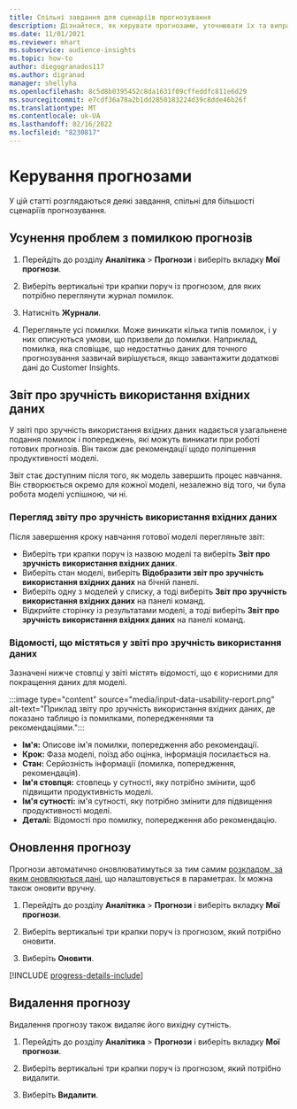 ```yaml
---
title: Спільні завдання для сценаріїв прогнозування
description: Дізнайтеся, як керувати прогнозами, уточнювати їх та виправляти неполадки.
ms.date: 11/01/2021
ms.reviewer: mhart
ms.subservice: audience-insights
ms.topic: how-to
author: diegogranados117
ms.author: digranad
manager: shellyha
ms.openlocfilehash: 8c5d8b0395452c8da1631f09cffeddfc811e6d29
ms.sourcegitcommit: e7cdf36a78a2b1dd2850183224d39c8dde46b26f
ms.translationtype: MT
ms.contentlocale: uk-UA
ms.lasthandoff: 02/16/2022
ms.locfileid: "8230817"
---
```

# <a name="manage-predictions"></a>Керування прогнозами

У цій статті розглядаються деякі завдання, спільні для більшості сценаріїв прогнозування.

## <a name="troubleshoot-a-failed-prediction"></a>Усунення проблем з помилкою прогнозів

1. Перейдіть до розділу **Аналітика** > **Прогнози** і виберіть вкладку **Мої прогнози**.

1. Виберіть вертикальні три крапки поруч із прогнозом, для яких потрібно переглянути журнал помилок.

1. Натисніть **Журнали**.

1. Перегляньте усі помилки. Може виникати кілька типів помилок, і у них описуються умови, що призвели до помилки. Наприклад, помилка, яка сповіщає, що недостатньо даних для точного прогнозування зазвичай вирішується, якщо завантажити додаткові дані до Customer Insights.

## <a name="input-data-usability-report"></a>Звіт про зручність використання вхідних даних

У звіті про зручність використання вхідних даних надається узагальнене подання помилок і попереджень, які можуть виникати при роботі готових прогнозів. Він також дає рекомендації щодо поліпшення продуктивності моделі.

Звіт стає доступним після того, як модель завершить процес навчання. Він створюється окремо для кожної моделі, незалежно від того, чи була робота моделі успішною, чи ні.

### <a name="view-the-input-data-usability-report"></a>Перегляд звіту про зручність використання вхідних даних

Після завершення кроку навчання готової моделі перегляньте звіт:
- Виберіть три крапки поруч із назвою моделі та виберіть **Звіт про зручність використання вхідних даних**.
- Виберіть стан моделі, виберіть **Відобразити звіт про зручність використання вхідних даних** на бічній панелі.
- Виберіть одну з моделей у списку, а тоді виберіть **Звіт про зручність використання вхідних даних** на панелі команд.
- Відкрийте сторінку із результатами моделі, а тоді виберіть **Звіт про зручність використання вхідних даних** на панелі команд.

### <a name="information-in-the-input-data-usability-report"></a>Відомості, що містяться у звіті про зручність використання даних

Зазначені нижче стовпці у звіті містять відомості, що є корисними для покращення даних для моделі.

:::image type="content" source="media/input-data-usability-report.png" alt-text="Приклад звіту про зручність використання вхідних даних, де показано таблицю із помилками, попередженнями та рекомендаціями.":::

- **Ім'я:** Описове ім'я помилки, попередження або рекомендації.
- **Крок:** Фаза моделі, поїзд або оцінка, інформація посилається на.
- **Стан:** Серйозність інформації (помилка, попередження, рекомендація).
- **Ім'я стовпця:** стовпець у сутності, яку потрібно змінити, щоб підвищити продуктивність моделі.
- **Ім'я сутності:** ім'я сутності, яку потрібно змінити для підвищення продуктивності моделі.
- **Деталі:** Відомості про помилку, попередження або рекомендацію.

## <a name="refresh-a-prediction"></a>Оновлення прогнозу

Прогнози автоматично оновлюватимуться за тим самим [розкладом, за яким оновлюються дані](system.md#schedule-tab), що налаштовується в параметрах. Їх можна також оновити вручну.

1. Перейдіть до розділу **Аналітика** > **Прогнози** і виберіть вкладку **Мої прогнози**.

1. Виберіть вертикальні три крапки поруч із прогнозом, який потрібно оновити.

1. Виберіть **Оновити**.

[!INCLUDE [progress-details-include](../includes/progress-details-pane.md)]

## <a name="delete-a-prediction"></a>Видалення прогнозу

Видалення прогнозу також видаляє його вихідну сутність.

1. Перейдіть до розділу **Аналітика** > **Прогнози** і виберіть вкладку **Мої прогнози**.

1. Виберіть вертикальні три крапки поруч із прогнозом, який потрібно видалити.

1. Виберіть **Видалити**.
